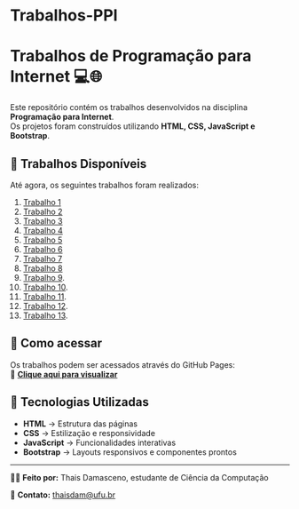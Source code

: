 # Trabalhos-PPI

# Trabalhos de Programação para Internet 💻🌐

Este repositório contém os trabalhos desenvolvidos na disciplina **Programação para Internet**.  
Os projetos foram construídos utilizando **HTML, CSS, JavaScript e Bootstrap**.

## 📂 Trabalhos Disponíveis
Até agora, os seguintes trabalhos foram realizados:

1. [Trabalho 1](trabalho1/index.html)  
2. [Trabalho 2](trabalho2/index.html)  
3. [Trabalho 3](trabalho3/index.html)  
4. [Trabalho 4](trabalho4/index.html)  
5. [Trabalho 5](trabalho5/index.html)  
6. [Trabalho 6](trabalho6/index.html)  
7. [Trabalho 7](trabalho7/index.html)
8. [Trabalho 8](trabalho8/index.html)
9. [Trabalho 9](trabalho9/index.html).
10. [Trabalho 10](trabalho10/index.html).
11. [Trabalho 11](trabalho11/index.html).
12. [Trabalho 12](trabalho12/index.html).
13. [Trabalho 13](trabalho13/index.html).

## 📎 Como acessar
Os trabalhos podem ser acessados através do GitHub Pages:  
🔗 **[Clique aqui para visualizar](https://thaisdam.github.io/Trabalhos-PPI/)**


## 📌 Tecnologias Utilizadas
- **HTML** → Estrutura das páginas  
- **CSS** → Estilização e responsividade  
- **JavaScript** → Funcionalidades interativas  
- **Bootstrap** → Layouts responsivos e componentes prontos  

---
👩‍💻 **Feito por:** Thais Damasceno, estudante de Ciência da Computação

📧 **Contato:** thaisdam@ufu.br  
